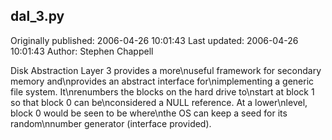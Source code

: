## dal_3.py

Originally published: 2006-04-26 10:01:43
Last updated: 2006-04-26 10:01:43
Author: Stephen Chappell

Disk Abstraction Layer 3 provides a more\nuseful framework for secondary memory and\nprovides an abstract interface for\nimplementing a generic file system. It\nrenumbers the blocks on the hard drive to\nstart at block 1 so that block 0 can be\nconsidered a NULL reference. At a lower\nlevel, block 0 would be seen to be where\nthe OS can keep a seed for its random\nnumber generator (interface provided).